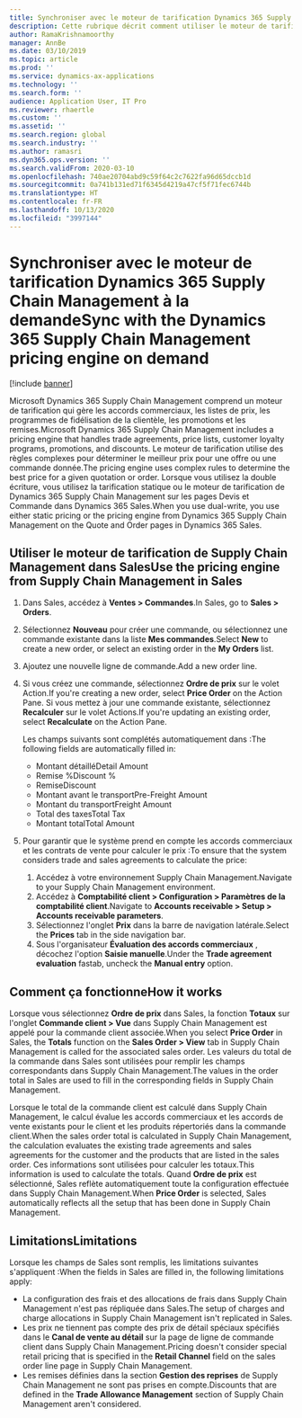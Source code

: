 ```yaml
---
title: Synchroniser avec le moteur de tarification Dynamics 365 Supply Chain Management à la demande
description: Cette rubrique décrit comment utiliser le moteur de tarification dans Microsoft Dynamics 365 Supply Chain Management depuis Dynamics 365 Sales.
author: RamaKrishnamoorthy
manager: AnnBe
ms.date: 03/10/2019
ms.topic: article
ms.prod: ''
ms.service: dynamics-ax-applications
ms.technology: ''
ms.search.form: ''
audience: Application User, IT Pro
ms.reviewer: rhaertle
ms.custom: ''
ms.assetid: ''
ms.search.region: global
ms.search.industry: ''
ms.author: ramasri
ms.dyn365.ops.version: ''
ms.search.validFrom: 2020-03-10
ms.openlocfilehash: 740ae20704abd9c59f64c2c7622fa96d65dccb1d
ms.sourcegitcommit: 0a741b131ed71f6345d4219a47cf5f71fec6744b
ms.translationtype: HT
ms.contentlocale: fr-FR
ms.lasthandoff: 10/13/2020
ms.locfileid: "3997144"
---
```

# <a name="sync-with-the-dynamics-365-supply-chain-management-pricing-engine-on-demand"></a><span data-ttu-id="bbc67-103">Synchroniser avec le moteur de tarification Dynamics 365 Supply Chain Management à la demande</span><span class="sxs-lookup"><span data-stu-id="bbc67-103">Sync with the Dynamics 365 Supply Chain Management pricing engine on demand</span></span>

[!include [banner](../../includes/banner.md)]



<span data-ttu-id="bbc67-104">Microsoft Dynamics 365 Supply Chain Management comprend un moteur de tarification qui gère les accords commerciaux, les listes de prix, les programmes de fidélisation de la clientèle, les promotions et les remises.</span><span class="sxs-lookup"><span data-stu-id="bbc67-104">Microsoft Dynamics 365 Supply Chain Management includes a pricing engine that handles trade agreements, price lists, customer loyalty programs, promotions, and discounts.</span></span> <span data-ttu-id="bbc67-105">Le moteur de tarification utilise des règles complexes pour déterminer le meilleur prix pour une offre ou une commande donnée.</span><span class="sxs-lookup"><span data-stu-id="bbc67-105">The pricing engine uses complex rules to determine the best price for a given quotation or order.</span></span> <span data-ttu-id="bbc67-106">Lorsque vous utilisez la double écriture, vous utilisez la tarification statique ou le moteur de tarification de Dynamics 365 Supply Chain Management sur les pages Devis et Commande dans Dynamics 365 Sales.</span><span class="sxs-lookup"><span data-stu-id="bbc67-106">When you use dual-write, you use either static pricing or the pricing engine from Dynamics 365 Supply Chain Management on the Quote and Order pages in Dynamics 365 Sales.</span></span>

## <a name="use-the-pricing-engine-from-supply-chain-management-in-sales"></a><span data-ttu-id="bbc67-107">Utiliser le moteur de tarification de Supply Chain Management dans Sales</span><span class="sxs-lookup"><span data-stu-id="bbc67-107">Use the pricing engine from Supply Chain Management in Sales</span></span>

1. <span data-ttu-id="bbc67-108">Dans Sales, accédez à **Ventes \> Commandes**.</span><span class="sxs-lookup"><span data-stu-id="bbc67-108">In Sales, go to **Sales \> Orders**.</span></span>
2. <span data-ttu-id="bbc67-109">Sélectionnez **Nouveau** pour créer une commande, ou sélectionnez une commande existante dans la liste **Mes commandes**.</span><span class="sxs-lookup"><span data-stu-id="bbc67-109">Select **New** to create a new order, or select an existing order in the **My Orders** list.</span></span>
3. <span data-ttu-id="bbc67-110">Ajoutez une nouvelle ligne de commande.</span><span class="sxs-lookup"><span data-stu-id="bbc67-110">Add a new order line.</span></span>
4. <span data-ttu-id="bbc67-111">Si vous créez une commande, sélectionnez **Ordre de prix** sur le volet Action.</span><span class="sxs-lookup"><span data-stu-id="bbc67-111">If you're creating a new order, select **Price Order** on the Action Pane.</span></span> <span data-ttu-id="bbc67-112">Si vous mettez à jour une commande existante, sélectionnez **Recalculer** sur le volet Actions.</span><span class="sxs-lookup"><span data-stu-id="bbc67-112">If you're updating an existing order, select **Recalculate** on the Action Pane.</span></span>

    <span data-ttu-id="bbc67-113">Les champs suivants sont complétés automatiquement dans :</span><span class="sxs-lookup"><span data-stu-id="bbc67-113">The following fields are automatically filled in:</span></span>

    + <span data-ttu-id="bbc67-114">Montant détaillé</span><span class="sxs-lookup"><span data-stu-id="bbc67-114">Detail Amount</span></span>
    + <span data-ttu-id="bbc67-115">Remise %</span><span class="sxs-lookup"><span data-stu-id="bbc67-115">Discount %</span></span>
    + <span data-ttu-id="bbc67-116">Remise</span><span class="sxs-lookup"><span data-stu-id="bbc67-116">Discount</span></span>
    + <span data-ttu-id="bbc67-117">Montant avant le transport</span><span class="sxs-lookup"><span data-stu-id="bbc67-117">Pre-Freight Amount</span></span>
    + <span data-ttu-id="bbc67-118">Montant du transport</span><span class="sxs-lookup"><span data-stu-id="bbc67-118">Freight Amount</span></span>
    + <span data-ttu-id="bbc67-119">Total des taxes</span><span class="sxs-lookup"><span data-stu-id="bbc67-119">Total Tax</span></span>
    + <span data-ttu-id="bbc67-120">Montant total</span><span class="sxs-lookup"><span data-stu-id="bbc67-120">Total Amount</span></span>
    
5. <span data-ttu-id="bbc67-121">Pour garantir que le système prend en compte les accords commerciaux et les contrats de vente pour calculer le prix :</span><span class="sxs-lookup"><span data-stu-id="bbc67-121">To ensure that the system considers trade and sales agreements to calculate the price:</span></span>
    1. <span data-ttu-id="bbc67-122">Accédez à votre environnement Supply Chain Management.</span><span class="sxs-lookup"><span data-stu-id="bbc67-122">Navigate to your Supply Chain Management environment.</span></span>
    2. <span data-ttu-id="bbc67-123">Accédez à **Comptabilité client \> Configuration \> Paramètres de la comptabilité client**.</span><span class="sxs-lookup"><span data-stu-id="bbc67-123">Navigate to **Accounts receivable \> Setup \> Accounts receivable parameters**.</span></span>
    3. <span data-ttu-id="bbc67-124">Sélectionnez l'onglet **Prix** dans la barre de navigation latérale.</span><span class="sxs-lookup"><span data-stu-id="bbc67-124">Select the **Prices** tab in the side navigation bar.</span></span>
    4. <span data-ttu-id="bbc67-125">Sous l'organisateur **Évaluation des accords commerciaux** , décochez l'option **Saisie manuelle**.</span><span class="sxs-lookup"><span data-stu-id="bbc67-125">Under the **Trade agreement evaluation** fastab, uncheck the **Manual entry** option.</span></span>

## <a name="how-it-works"></a><span data-ttu-id="bbc67-126">Comment ça fonctionne</span><span class="sxs-lookup"><span data-stu-id="bbc67-126">How it works</span></span>

<span data-ttu-id="bbc67-127">Lorsque vous sélectionnez **Ordre de prix** dans Sales, la fonction **Totaux** sur l'onglet **Commande client \> Vue** dans Supply Chain Management est appelé pour la commande client associée.</span><span class="sxs-lookup"><span data-stu-id="bbc67-127">When you select **Price Order** in Sales, the **Totals** function on the **Sales Order \> View** tab in Supply Chain Management is called for the associated sales order.</span></span> <span data-ttu-id="bbc67-128">Les valeurs du total de la commande dans Sales sont utilisées pour remplir les champs correspondants dans Supply Chain Management.</span><span class="sxs-lookup"><span data-stu-id="bbc67-128">The values in the order total in Sales are used to fill in the corresponding fields in Supply Chain Management.</span></span>

<span data-ttu-id="bbc67-129">Lorsque le total de la commande client est calculé dans Supply Chain Management, le calcul évalue les accords commerciaux et les accords de vente existants pour le client et les produits répertoriés dans la commande client.</span><span class="sxs-lookup"><span data-stu-id="bbc67-129">When the sales order total is calculated in Supply Chain Management, the calculation evaluates the existing trade agreements and sales agreements for the customer and the products that are listed in the sales order.</span></span> <span data-ttu-id="bbc67-130">Ces informations sont utilisées pour calculer les totaux.</span><span class="sxs-lookup"><span data-stu-id="bbc67-130">This information is used to calculate the totals.</span></span> <span data-ttu-id="bbc67-131">Quand **Ordre de prix** est sélectionné, Sales reflète automatiquement toute la configuration effectuée dans Supply Chain Management.</span><span class="sxs-lookup"><span data-stu-id="bbc67-131">When **Price Order** is selected, Sales automatically reflects all the setup that has been done in Supply Chain Management.</span></span>

## <a name="limitations"></a><span data-ttu-id="bbc67-132">Limitations</span><span class="sxs-lookup"><span data-stu-id="bbc67-132">Limitations</span></span>

<span data-ttu-id="bbc67-133">Lorsque les champs de Sales sont remplis, les limitations suivantes s'appliquent :</span><span class="sxs-lookup"><span data-stu-id="bbc67-133">When the fields in Sales are filled in, the following limitations apply:</span></span>

+ <span data-ttu-id="bbc67-134">La configuration des frais et des allocations de frais dans Supply Chain Management n'est pas répliquée dans Sales.</span><span class="sxs-lookup"><span data-stu-id="bbc67-134">The setup of charges and charge allocations in Supply Chain Management isn't replicated in Sales.</span></span>
+ <span data-ttu-id="bbc67-135">Les prix ne tiennent pas compte des prix de détail spéciaux spécifiés dans le **Canal de vente au détail** sur la page de ligne de commande client dans Supply Chain Management.</span><span class="sxs-lookup"><span data-stu-id="bbc67-135">Pricing doesn't consider special retail pricing that is specified in the **Retail Channel** field on the sales order line page in Supply Chain Management.</span></span>
+ <span data-ttu-id="bbc67-136">Les remises définies dans la section **Gestion des reprises** de Supply Chain Management ne sont pas prises en compte.</span><span class="sxs-lookup"><span data-stu-id="bbc67-136">Discounts that are defined in the **Trade Allowance Management** section of Supply Chain Management aren't considered.</span></span>
